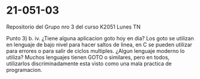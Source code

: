 # 21-051-03
Repositorio del Grupo nro 3 del curso K2051 Lunes TN


Punto 3) b. iv.
  ¿Tiene alguna aplicacion goto hoy en dia?
Los goto se utilizan en lenguaje de bajo nivel para hacer saltos de linea, en C se pueden utilizar para errores o para salir de ciclos multiples. 
  ¿Algun lenguaje moderno lo utiliza?
Muchos lenguajes tienen GOTO o similares, pero en todos, utilizarlos discriminadamente esta visto como una mala practica de programacion.
